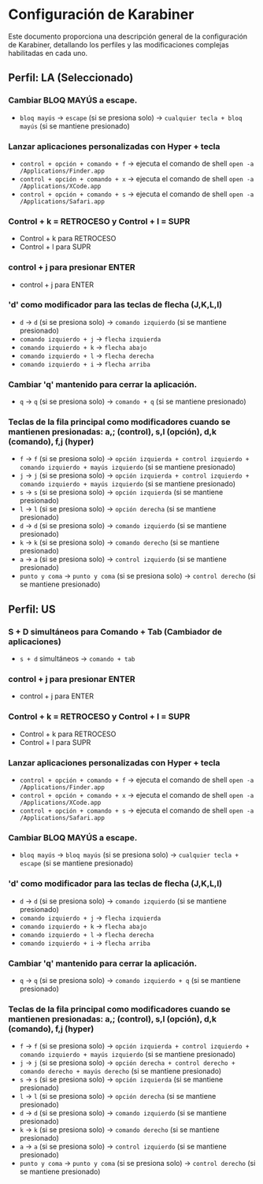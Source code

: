 # Configuración de Karabiner

Este documento proporciona una descripción general de la configuración de Karabiner, detallando los perfiles y las modificaciones complejas habilitadas en cada uno.

## Perfil: LA (Seleccionado)

### Cambiar BLOQ MAYÚS a escape.

- `bloq mayús` -> `escape` (si se presiona solo) -> `cualquier tecla + bloq mayús` (si se mantiene presionado)

### Lanzar aplicaciones personalizadas con Hyper + tecla

- `control + opción + comando + f` -> ejecuta el comando de shell `open -a /Applications/Finder.app`
- `control + opción + comando + x` -> ejecuta el comando de shell `open -a /Applications/XCode.app`
- `control + opción + comando + s` -> ejecuta el comando de shell `open -a /Applications/Safari.app`

### Control + k = RETROCESO y Control + l = SUPR

- Control + k para RETROCESO
- Control + l para SUPR

### control + j para presionar ENTER

- control + j para ENTER

### 'd' como modificador para las teclas de flecha (J,K,L,I)

- `d` -> `d` (si se presiona solo) -> `comando izquierdo` (si se mantiene presionado)
- `comando izquierdo + j` -> `flecha izquierda`
- `comando izquierdo + k` -> `flecha abajo`
- `comando izquierdo + l` -> `flecha derecha`
- `comando izquierdo + i` -> `flecha arriba`

### Cambiar 'q' mantenido para cerrar la aplicación.

- `q` -> `q` (si se presiona solo) -> `comando + q` (si se mantiene presionado)

### Teclas de la fila principal como modificadores cuando se mantienen presionadas: a,; (control), s,l (opción), d,k (comando), f,j (hyper)

- `f` -> `f` (si se presiona solo) -> `opción izquierda + control izquierdo + comando izquierdo + mayús izquierdo` (si se mantiene presionado)
- `j` -> `j` (si se presiona solo) -> `opción izquierda + control izquierdo + comando izquierdo + mayús izquierdo` (si se mantiene presionado)
- `s` -> `s` (si se presiona solo) -> `opción izquierda` (si se mantiene presionado)
- `l` -> `l` (si se presiona solo) -> `opción derecha` (si se mantiene presionado)
- `d` -> `d` (si se presiona solo) -> `comando izquierdo` (si se mantiene presionado)
- `k` -> `k` (si se presiona solo) -> `comando derecho` (si se mantiene presionado)
- `a` -> `a` (si se presiona solo) -> `control izquierdo` (si se mantiene presionado)
- `punto y coma` -> `punto y coma` (si se presiona solo) -> `control derecho` (si se mantiene presionado)

## Perfil: US

### S + D simultáneos para Comando + Tab (Cambiador de aplicaciones)

- `s + d` simultáneos -> `comando + tab`

### control + j para presionar ENTER

- control + j para ENTER

### Control + k = RETROCESO y Control + l = SUPR

- Control + k para RETROCESO
- Control + l para SUPR

### Lanzar aplicaciones personalizadas con Hyper + tecla

- `control + opción + comando + f` -> ejecuta el comando de shell `open -a /Applications/Finder.app`
- `control + opción + comando + x` -> ejecuta el comando de shell `open -a /Applications/XCode.app`
- `control + opción + comando + s` -> ejecuta el comando de shell `open -a /Applications/Safari.app`

### Cambiar BLOQ MAYÚS a escape.

- `bloq mayús` -> `bloq mayús` (si se presiona solo) -> `cualquier tecla + escape` (si se mantiene presionado)

### 'd' como modificador para las teclas de flecha (J,K,L,I)

- `d` -> `d` (si se presiona solo) -> `comando izquierdo` (si se mantiene presionado)
- `comando izquierdo + j` -> `flecha izquierda`
- `comando izquierdo + k` -> `flecha abajo`
- `comando izquierdo + l` -> `flecha derecha`
- `comando izquierdo + i` -> `flecha arriba`

### Cambiar 'q' mantenido para cerrar la aplicación.

- `q` -> `q` (si se presiona solo) -> `comando izquierdo + q` (si se mantiene presionado)

### Teclas de la fila principal como modificadores cuando se mantienen presionadas: a,; (control), s,l (opción), d,k (comando), f,j (hyper)

- `f` -> `f` (si se presiona solo) -> `opción izquierda + control izquierdo + comando izquierdo + mayús izquierdo` (si se mantiene presionado)
- `j` -> `j` (si se presiona solo) -> `opción derecha + control derecho + comando derecho + mayús derecho` (si se mantiene presionado)
- `s` -> `s` (si se presiona solo) -> `opción izquierda` (si se mantiene presionado)
- `l` -> `l` (si se presiona solo) -> `opción derecha` (si se mantiene presionado)
- `d` -> `d` (si se presiona solo) -> `comando izquierdo` (si se mantiene presionado)
- `k` -> `k` (si se presiona solo) -> `comando derecho` (si se mantiene presionado)
- `a` -> `a` (si se presiona solo) -> `control izquierdo` (si se mantiene presionado)
- `punto y coma` -> `punto y coma` (si se presiona solo) -> `control derecho` (si se mantiene presionado)
